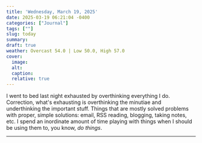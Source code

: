 ```yaml
---
title: 'Wednesday, March 19, 2025'
date: 2025-03-19 06:21:04 -0400
categories: ["Journal"]
tags: [""]
slug: today
summary: 
draft: true
weather: Overcast 54.0 | Low 50.0, High 57.0
cover: 
  image: 
  alt: 
  caption: 
  relative: true
---
```


I went to bed last night exhausted by overthinking everything I do. Correction, what's exhausting is overthinking the minutiae and underthinking the important stuff. Things that are mostly solved problems with proper, simple solutions: email, RSS reading, blogging, taking notes, etc. I spend an inordinate amount of time playing with things when I should be using them to, you know, _do things_.

----

